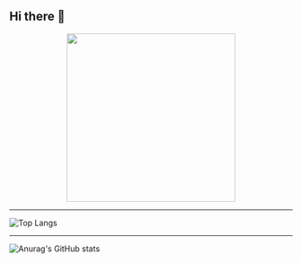 ## Hi there 👋
<div id="header" align="center">
  <img src="https://media1.tenor.com/m/mcMnan9cLgYAAAAd/pepewifhat-pepe.gif" width="300"/>
</div>

---
![Top Langs](https://github-readme-stats.vercel.app/api/top-langs/?username=999iQ&show_icons=true&theme=neon&layout=compact)

---
![Anurag's GitHub stats](https://github-readme-stats.vercel.app/api?username=999iQ&show=reviews,discussions_started,discussions_answered,prs_merged,prs_merged_percentage&theme=aura&show_icons=true)

<!--
**999iQ/999iQ** is a ✨ _special_ ✨ repository because its `README.md` (this file) appears on your GitHub profile.

Here are some ideas to get you started:

- 🔭 I’m currently working on ...
- 🌱 I’m currently learning ...
- 👯 I’m looking to collaborate on ...
- 🤔 I’m looking for help with ...
- 💬 Ask me about ...
- 📫 How to reach me: ...
- 😄 Pronouns: ...
- ⚡ Fun fact: ...
-->
